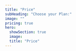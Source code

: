 ```yaml
---
title: "Price"
subHeading: "Choose your Plan:"
image: ""
pricing: true
hero: 
  showSection: true
  image: 
  title: "Price"
---
```


